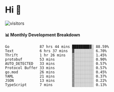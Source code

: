 # Hi 👋
 
![visitors](https://visitor-badge.glitch.me/badge?page_id=sorcererxw.sorcererx)

#### 📊 Monthly Development Breakdown

<!--START_SECTION:waka-->
```text
Go              87 hrs 44 mins ████████▓░ 88.59%
Text            6 hrs 37 mins  ▓░░░░░░░░░ 6.70%
Thrift          1 hr 26 mins   ▒░░░░░░░░░ 1.45%
protobuf        53 mins        ▒░░░░░░░░░ 0.90%
AUTO_DETECTED   33 mins        ▒░░░░░░░░░ 0.57%
Protocol Buffer 33 mins        ▒░░░░░░░░░ 0.57%
go.mod          26 mins        ▒░░░░░░░░░ 0.45%
YAML            21 mins        ▒░░░░░░░░░ 0.37%
JSON            13 mins        ▒░░░░░░░░░ 0.22%
TypeScript      7 mins         ▒░░░░░░░░░ 0.13%
```
<!--END_SECTION:waka-->
